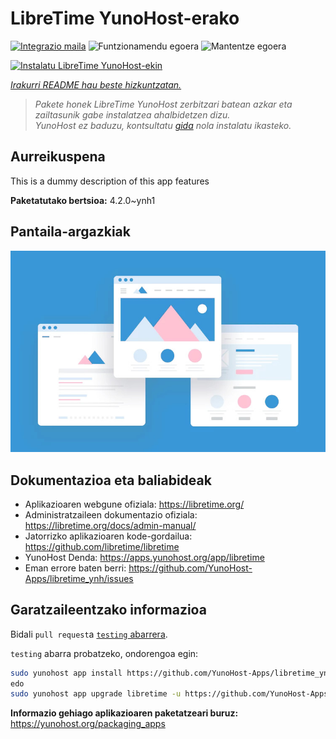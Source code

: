 <!--
Ohart ongi: README hau automatikoki sortu da <https://github.com/YunoHost/apps/tree/master/tools/readme_generator>ri esker
EZ editatu eskuz.
-->

# LibreTime YunoHost-erako

[![Integrazio maila](https://dash.yunohost.org/integration/libretime.svg)](https://ci-apps.yunohost.org/ci/apps/libretime/) ![Funtzionamendu egoera](https://ci-apps.yunohost.org/ci/badges/libretime.status.svg) ![Mantentze egoera](https://ci-apps.yunohost.org/ci/badges/libretime.maintain.svg)

[![Instalatu LibreTime YunoHost-ekin](https://install-app.yunohost.org/install-with-yunohost.svg)](https://install-app.yunohost.org/?app=libretime)

*[Irakurri README hau beste hizkuntzatan.](./ALL_README.md)*

> *Pakete honek LibreTime YunoHost zerbitzari batean azkar eta zailtasunik gabe instalatzea ahalbidetzen dizu.*  
> *YunoHost ez baduzu, kontsultatu [gida](https://yunohost.org/install) nola instalatu ikasteko.*

## Aurreikuspena

This is a dummy description of this app features


**Paketatutako bertsioa:** 4.2.0~ynh1

## Pantaila-argazkiak

![LibreTime(r)en pantaila-argazkia](./doc/screenshots/example.jpg)

## Dokumentazioa eta baliabideak

- Aplikazioaren webgune ofiziala: <https://libretime.org/>
- Administratzaileen dokumentazio ofiziala: <https://libretime.org/docs/admin-manual/>
- Jatorrizko aplikazioaren kode-gordailua: <https://github.com/libretime/libretime>
- YunoHost Denda: <https://apps.yunohost.org/app/libretime>
- Eman errore baten berri: <https://github.com/YunoHost-Apps/libretime_ynh/issues>

## Garatzaileentzako informazioa

Bidali `pull request`a [`testing` abarrera](https://github.com/YunoHost-Apps/libretime_ynh/tree/testing).

`testing` abarra probatzeko, ondorengoa egin:

```bash
sudo yunohost app install https://github.com/YunoHost-Apps/libretime_ynh/tree/testing --debug
edo
sudo yunohost app upgrade libretime -u https://github.com/YunoHost-Apps/libretime_ynh/tree/testing --debug
```

**Informazio gehiago aplikazioaren paketatzeari buruz:** <https://yunohost.org/packaging_apps>
